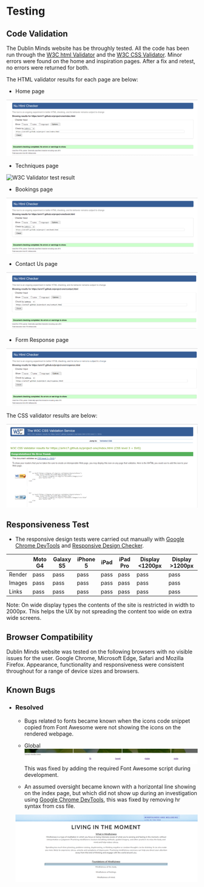 # Testing
## Code Validation
The Dublin Minds website has be throughly tested. All the code has been run through the [W3C html Validator](https://validator.w3.org/) and the [W3C CSS Validator](https://jigsaw.w3.org/css-validator/). Minor errors were found on the home and inspiration pages. After a fix and retest, no errors were returned for both. 

The HTML validator results for each page are below:

* Home page

![W3C Validator test result](assets/readme-images/w3HTML-Index-test.PNG)

* Techniques page

![W3C Validator test result](assets/readme-images/)

* Bookings page

![W3C Validator test result](assets/readme-images/w3HTML-book-test.PNG)

* Contact Us page

![W3C Validator test result](assets/readme-images/w3HTML-contact-test.PNG)

* Form Response page

![W3C Validator test result](assets/readme-images/w3HTML-response-test.PNG)

The CSS validator results are below:

![CSS Validator test result](assets/readme-images/w3CSS-test.PNG)

## Responsiveness Test

* The responsive design tests were carried out manually with [Google Chrome DevTools](https://developer.chrome.com/docs/devtools/) and [Responsive Design Checker](https://www.responsivedesignchecker.com/).

|        | Moto G4 | Galaxy S5 | iPhone 5 | iPad | iPad Pro | Display <1200px | Display >1200px |
|--------|---------|-----------|----------|------|----------|-----------------|-----------------|
| Render | pass    | pass      | pass     | pass | pass     | pass            | pass            |
| Images | pass    | pass      | pass     | pass | pass     | pass            | pass            |
| Links  | pass    | pass      | pass     | pass | pass     | pass            | pass            |

Note: On wide display types the contents of the site is restricted in width to 2000px. This helps the UX by not spreading the content too wide on extra wide screens.

## Browser Compatibility

Dublin Minds website was tested on the following browsers with no visible issues for the user. 
Google Chrome, Microsoft Edge, Safari and Mozilla Firefox. Appearance, functionality and responsiveness were consistent throughout for a range of device sizes and browsers.

## Known Bugs
* ### Resolved

    * Bugs related to fonts became known when the icons code snippet copied from Font Awesome were not showing the icons on the rendered webpage.

    * Global
    ![Font Awesome script](assets/readme-images/footer-font-test.PNG)
    This was fixed by adding the required Font Awesome script during development.

    * An assumed oversight became known with a horizontal line showing on the index page, but which did not show up during an investigation using [Google Chrome DevTools](https://developer.chrome.com/docs/devtools/), this was fixed by removing hr syntax from css file.

    ![Horizontal Rule bug](assets/readme-images/hr-test.PNG)